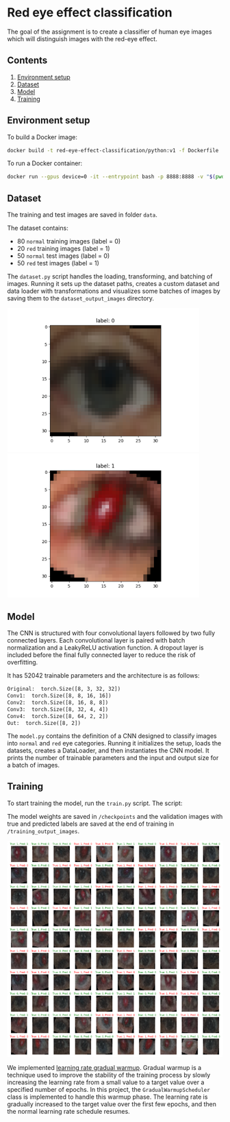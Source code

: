 # Red eye effect classification

The goal of the assignment is to create a classifier of human eye images which will distinguish images with the red-eye effect.

## Contents

1. [Environment setup](#environment-setup)
1. [Dataset](#dataset)
1. [Model](#model)
1. [Training](#training)

## Environment setup

To build a Docker image:

```bash
docker build -t red-eye-effect-classification/python:v1 -f Dockerfile .
```

To run a Docker container:

```bash
docker run --gpus device=0 -it --entrypoint bash -p 8888:8888 -v "$(pwd)":/red-eye-effect-classification red-eye-effect-classification/python:v1
```

## Dataset

The training and test images are saved in folder `data`.

The dataset contains:

- 80 `normal` training images (label = 0)
- 20 `red` training images (label = 1)
- 50 `normal` test images (label = 0)
- 50 `red` test images (label = 1)

The `dataset.py` script handles the loading, transforming, and batching of images. Running it sets up the dataset paths, creates a custom dataset and data loader with transformations and visualizes some batches of images by saving them to the `dataset_output_images` directory.

![Example of `normal` eye](readme_images/example_normal_eye.png) ![Example of `red` eye](readme_images/example_red_eye.png)

## Model

The CNN is structured with four convolutional layers followed by two fully connected layers. Each convolutional layer is paired with batch normalization and a LeakyReLU activation function. A dropout layer is included before the final fully connected layer to reduce the risk of overfitting.

It has 52042 trainable parameters and the architecture is as follows:

```text
Original:  torch.Size([8, 3, 32, 32])
Conv1:  torch.Size([8, 8, 16, 16])
Conv2:  torch.Size([8, 16, 8, 8])
Conv3:  torch.Size([8, 32, 4, 4])
Conv4:  torch.Size([8, 64, 2, 2])
Out:  torch.Size([8, 2])
```

The `model.py` contains the definition of a CNN designed to classify images into `normal` and `red` eye categories. Running it initializes the setup, loads the datasets, creates a DataLoader, and then instantiates the CNN model. It prints the number of trainable parameters and the input and output size for a batch of images.

## Training

To start training the model, run the `train.py` script. The script:

The model weights are saved in `/checkpoints` and the validation images with true and predicted labels are saved at the end of training in `/training_output_images`.

![Predicted validation images](readme_images/predicted_validation_images.png)

We implemented [learning rate gradual warmup](https://arxiv.org/pdf/1706.02677). Gradual warmup is a technique used to improve the stability of the training process by slowly increasing the learning rate from a small value to a target value over a specified number of epochs. In this project, the `GradualWarmupScheduler` class is implemented to handle this warmup phase. The learning rate is gradually increased to the target value over the first few epochs, and then the normal learning rate schedule resumes.